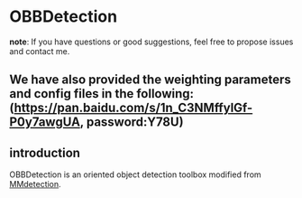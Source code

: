 # OBBDetection

**note**: If you have questions or good suggestions, feel free to propose issues and contact me.
## We have also provided the weighting parameters and config files in the following:(https://pan.baidu.com/s/1n_C3NMffylGf-P0y7awgUA, password:Y78U)
## introduction

OBBDetection is an oriented object detection toolbox modified from [MMdetection](https://github.com/open-mmlab/mmdetection).

```
